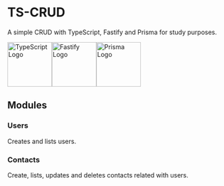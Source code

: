 # TS-CRUD

A simple CRUD with TypeScript, Fastify and Prisma for study purposes.

<div style="display: flex; flex-direction: row;">
  <img src="https://cdn.jsdelivr.net/gh/devicons/devicon@latest/icons/typescript/typescript-original.svg" alt="TypeScript Logo" style="height: 100px; width:100px;" />
  <img src="https://cdn.jsdelivr.net/gh/devicons/devicon@latest/icons/fastify/fastify-plain.svg" alt=" Fastify Logo" style="height: 100px; width:100px;" />
  <img src="https://cdn.jsdelivr.net/gh/devicons/devicon@latest/icons/prisma/prisma-original.svg" alt="Prisma Logo" style="height: 100px; width:100px;" />
</div>

## Modules

### Users

Creates and lists users.

### Contacts

Create, lists, updates and deletes contacts related with users.
